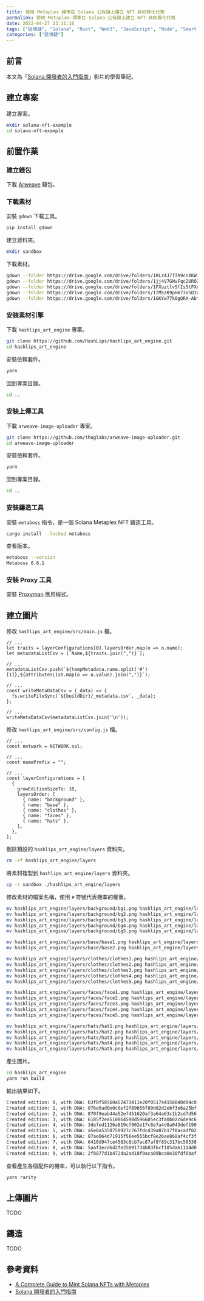 ```yaml
---
title: 使用 Metaplex 標準在 Solana 公有鏈上建立 NFT 非同質化代幣
permalink: 使用-Metaplex-標準在-Solana-公有鏈上建立-NFT-非同質化代幣
date: 2022-04-27 23:11:16
tags: ["區塊鏈", "Solana", "Rust", "Web3", "JavaScript", "Node", "Smart Contract", "DApp", "Metaplex"]
categories: ["區塊鏈"]
---
```


## 前言

本文為「[Solana 開發者的入門指南](https://youtu.be/6SiQq-9J7lU)」影片的學習筆記。

## 建立專案

建立專案。

```BASH
mkdir solana-nft-example
cd solana-nft-example
```

## 前置作業

### 建立錢包

下載 [Arweave](https://chrome.google.com/webstore/detail/arweave/iplppiggblloelhoglpmkmbinggcaaoc) 錢包。

### 下載素材

安裝 `gdown` 下載工具。

```BASH
pip install gdown
```

建立資料夾。

```BASH
mkdir sandbox
```

下載素材。

```BASH
gdown --folder https://drive.google.com/drive/folders/1RLz4J7TTh9cnXKWJlUb6_SC5dSnDYiBL -O sandbox/background
gdown --folder https://drive.google.com/drive/folders/1jj4V7GNvFqc2UROZhaEvoaF1t8vP53TF -O sandbox/base
gdown --folder https://drive.google.com/drive/folders/1FXuztlvSfIsStFXu4_dInXwV9xz_b-gz -O sandbox/clothes
gdown --folder https://drive.google.com/drive/folders/1TM5zK9pHm73oSO1U8hpg6G1An14cyagU -O sandbox/faces
gdown --folder https://drive.google.com/drive/folders/1GKYw77k0gQRX-AbtTtNChzpGsCBNL1bJ -O sandbox/hats
```

### 安裝素材引擎

下載 `hashlips_art_engine` 專案。

```BASH
git clone https://github.com/HashLips/hashlips_art_engine.git
cd hashlips_art_engine
```

安裝依賴套件。

```BASH
yarn
```

回到專案目錄。

```BASH
cd ..
```

### 安裝上傳工具

下載 `arweave-image-uploader` 專案。

```BASH
git clone https://github.com/thuglabs/arweave-image-uploader.git
cd arweave-image-uploader
```

安裝依賴套件。

```BASH
yarn
```

回到專案目錄。

```BASH
cd ..
```

### 安裝鑄造工具

安裝 `metaboss` 指令，是一個 Solana Metaplex NFT 鑄造工具。

```BASH
cargo install --locked metaboss
```

查看版本。

```BASH
metaboss --version
Metaboss 0.6.1
```

### 安裝 Proxy 工具

安裝 [Proxyman](https://proxyman.io/release/osx/Proxyman_latest.dmg) 應用程式。

## 建立圖片

修改 `hashlips_art_engine/src/main.js` 檔。

```JS
// ...
let traits = layerConfigurations[0].layersOrder.map(o => o.name);
let metadataListCsv = [`Name,${traits.join(",")}`];

// ...
metadataListCsv.push(`${tempMetadata.name.split('#')[1]},${attributesList.map(o => o.value).join(",")}`);

// ...
const writeMetaDataCsv = (_data) => {
  fs.writeFileSync(`${buildDir}/_metadata.csv`, _data);
};

// ...
writeMetaDataCsv(metadataListCsv.join('\n'));
```

修改 `hashlips_art_engine/src/config.js` 檔。

```JS
// ...
const network = NETWORK.sol;

// ...
const namePrefix = "";

// ...
const layerConfigurations = [
  {
    growEditionSizeTo: 10,
    layersOrder: [
      { name: "background" },
      { name: "base" },
      { name: "clothes" },
      { name: "faces" },
      { name: "hats" },
    ],
  },
];
```

刪除預設的 `hashlips_art_engine/layers` 資料夾。

```BASH
rm -rf hashlips_art_engine/layers
```

將素材複製到 `hashlips_art_engine/layers` 資料夾。

```BASH
cp -r sandbox ./hashlips_art_engine/layers
```

修改素材的檔案名稱，使用 `#` 符號代表機率的權重。

```BASH
mv hashlips_art_engine/layers/background/bg1.png hashlips_art_engine/layers/background/bg1#1.png
mv hashlips_art_engine/layers/background/bg2.png hashlips_art_engine/layers/background/bg2#1.png
mv hashlips_art_engine/layers/background/bg3.png hashlips_art_engine/layers/background/bg3#1.png
mv hashlips_art_engine/layers/background/bg4.png hashlips_art_engine/layers/background/bg4#1.png
mv hashlips_art_engine/layers/background/bg5.png hashlips_art_engine/layers/background/bg5#1.png

mv hashlips_art_engine/layers/base/base1.png hashlips_art_engine/layers/base/base1#1.png
mv hashlips_art_engine/layers/base/base2.png hashlips_art_engine/layers/base/base2#1.png

mv hashlips_art_engine/layers/clothes/clothes1.png hashlips_art_engine/layers/clothes/clothes1#1.png
mv hashlips_art_engine/layers/clothes/clothes2.png hashlips_art_engine/layers/clothes/clothes2#1.png
mv hashlips_art_engine/layers/clothes/clothes3.png hashlips_art_engine/layers/clothes/clothes3#1.png
mv hashlips_art_engine/layers/clothes/clothes4.png hashlips_art_engine/layers/clothes/clothes4#1.png
mv hashlips_art_engine/layers/clothes/clothes5.png hashlips_art_engine/layers/clothes/clothes5#1.png

mv hashlips_art_engine/layers/faces/face1.png hashlips_art_engine/layers/faces/face1#1.png
mv hashlips_art_engine/layers/faces/face2.png hashlips_art_engine/layers/faces/face2#1.png
mv hashlips_art_engine/layers/faces/face3.png hashlips_art_engine/layers/faces/face3#1.png
mv hashlips_art_engine/layers/faces/face4.png hashlips_art_engine/layers/faces/face4#1.png
mv hashlips_art_engine/layers/faces/face5.png hashlips_art_engine/layers/faces/face5#1.png

mv hashlips_art_engine/layers/hats/hat1.png hashlips_art_engine/layers/hats/hat1#1.png
mv hashlips_art_engine/layers/hats/hat2.png hashlips_art_engine/layers/hats/hat2#1.png
mv hashlips_art_engine/layers/hats/hat3.png hashlips_art_engine/layers/hats/hat3#1.png
mv hashlips_art_engine/layers/hats/hat4.png hashlips_art_engine/layers/hats/hat4#1.png
mv hashlips_art_engine/layers/hats/hat5.png hashlips_art_engine/layers/hats/hat5#1.png
```

產生圖片。

```BASH
cd hashlips_art_engine
yarn run build
```

輸出結果如下。

```BASH
Created edition: 0, with DNA: b3f8f58560a52473411e20f051744158840d84c0
Created edition: 1, with DNA: 87be6ad0e0c0ef2f89656f80dd2d2ebf3e6a25bf
Created edition: 2, with DNA: 870f9eab44a52ef451620af3a64a63c1b2cd7d56
Created edition: 3, with DNA: 6185f2ea510864598d596605ec3fa0b02c6de9c6
Created edition: 4, with DNA: 3defed1126a819cf902e17c8e7a4d8a043def190
Created edition: 5, with DNA: a5e8a5350759927c767fdcd39a87b17f8acadf02
Created edition: 6, with DNA: 87ae064d71915f56ee555bcf8e26ae868af4cf3f
Created edition: 7, with DNA: 6410d947ce4583c8cb7ac87af8f89c317bc50538
Created edition: 8, with DNA: 5aaf1ecd6d2fe25091734b03f6cf105da61114d0
Created edition: 9, with DNA: 2f8877d1b472da2ad18f9aca09bca0e30fdf6baf
```

查看產生各個配件的機率，可以執行以下指令。

```BASH
yarn rarity
```

## 上傳圖片

TODO

## 鑄造

TODO

## 參考資料

- [A Complete Guide to Mint Solana NFTs with Metaplex](https://book.solmeet.dev/notes/complete-guide-to-mint-solana-nft)
- [Solana 開發者的入門指南](https://youtu.be/6SiQq-9J7lU)
